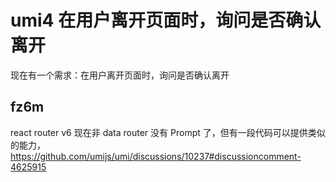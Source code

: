 # umi4 在用户离开页面时，询问是否确认离开

现在有一个需求：在用户离开页面时，询问是否确认离开

## fz6m

react router v6 现在非 data router 没有 Prompt 了，但有一段代码可以提供类似的能力，https://github.com/umijs/umi/discussions/10237#discussioncomment-4625915
